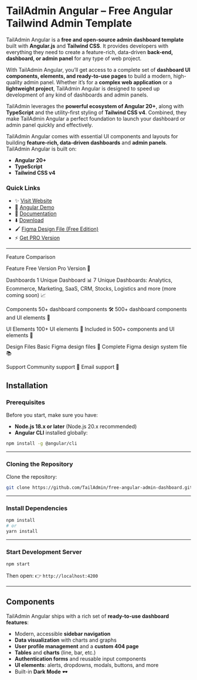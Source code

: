 # TailAdmin Angular – Free Angular Tailwind Admin Template

TailAdmin Angular is a **free and open-source admin dashboard template** built with **Angular.js** and **Tailwind CSS**. It provides developers with everything they need to create a feature-rich, data-driven **back-end, dashboard, or admin panel** for any type of web project.

With TailAdmin Angular, you’ll get access to a complete set of **dashboard UI components, elements, and ready-to-use pages** to build a modern, high-quality admin panel. Whether it’s for a **complex web application** or a **lightweight project**, TailAdmin Angular is designed to speed up development of any kind of dashboards and admin panels.

TailAdmin leverages the **powerful ecosystem of Angular 20+**, along with **TypeScript** and the utility-first styling of **Tailwind CSS v4**. Combined, they make TailAdmin Angular a perfect foundation to launch your dashboard or admin panel quickly and effectively.

TailAdmin Angular comes with essential UI components and layouts for building **feature-rich, data-driven dashboards** and **admin panels**. TailAdmin Angular is built on:

* **Angular 20+**
* **TypeScript**
* **Tailwind CSS v4**

### Quick Links

- ✨ [Visit Website](https://tailadmin.com/)
- 🚀 [Angular Demo](https://angular-demo.tailadmin.com/)
- 📄 [Documentation](https://tailadmin.com/docs)
- ⬇️ [Download](https://tailadmin.com/download)
- 🖌️ [Figma Design File (Free Edition)](https://www.figma.com/community/file/1463141366275764364)
- ⚡ [Get PRO Version](https://tailadmin.com/pricing)
---

Feature Comparison



Feature
Free Version
Pro Version 🌟



Dashboards
1 Unique Dashboard 📊
7 Unique Dashboards: Analytics, Ecommerce, Marketing, SaaS, CRM, Stocks, Logistics and more (more coming soon) 📈


Components
50+ dashboard components 🛠️
500+ dashboard components and UI elements 🚀


UI Elements
100+ UI elements 🎨
Included in 500+ components and UI elements 🎨


Design Files
Basic Figma design files 📄
Complete Figma design system file 📚


Support
Community support 💬
Email support 📧


## Installation

### Prerequisites

Before you start, make sure you have:

* **Node.js 18.x or later** (Node.js 20.x recommended)
* **Angular CLI** installed globally:

```bash
npm install -g @angular/cli
```

---

### Cloning the Repository

Clone the repository:

```bash
git clone https://github.com/TailAdmin/free-angular-admin-dashboard.git
```

---

### Install Dependencies

```bash
npm install
# or
yarn install
```

---

### Start Development Server

```bash
npm start
```

Then open:
👉 `http://localhost:4200`

---

## Components

TailAdmin Angular ships with a rich set of **ready-to-use dashboard features**:

* Modern, accessible **sidebar navigation**
* **Data visualization** with charts and graphs
* **User profile management** and a **custom 404 page**
* **Tables** and **charts** (line, bar, etc.)
* **Authentication forms** and reusable input components
* **UI elements**: alerts, dropdowns, modals, buttons, and more
* Built-in **Dark Mode** 🕶️
